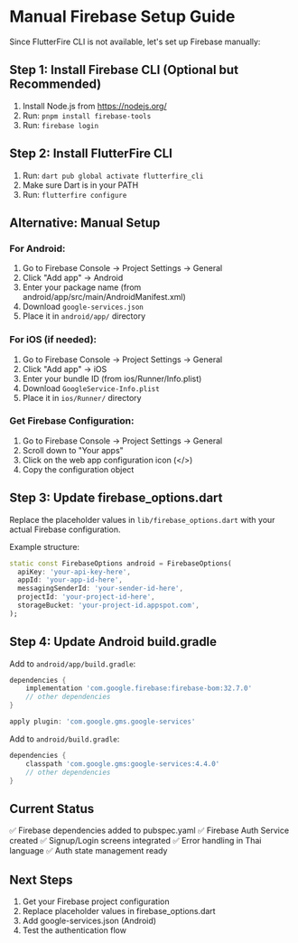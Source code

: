 # Manual Firebase Setup Guide

Since FlutterFire CLI is not available, let's set up Firebase manually:

## Step 1: Install Firebase CLI (Optional but Recommended)

1. Install Node.js from https://nodejs.org/
2. Run: `pnpm install firebase-tools`
3. Run: `firebase login`

## Step 2: Install FlutterFire CLI

1. Run: `dart pub global activate flutterfire_cli`
2. Make sure Dart is in your PATH
3. Run: `flutterfire configure`

## Alternative: Manual Setup

### For Android:

1. Go to Firebase Console → Project Settings → General
2. Click "Add app" → Android
3. Enter your package name (from android/app/src/main/AndroidManifest.xml)
4. Download `google-services.json`
5. Place it in `android/app/` directory

### For iOS (if needed):

1. Go to Firebase Console → Project Settings → General
2. Click "Add app" → iOS
3. Enter your bundle ID (from ios/Runner/Info.plist)
4. Download `GoogleService-Info.plist`
5. Place it in `ios/Runner/` directory

### Get Firebase Configuration:

1. Go to Firebase Console → Project Settings → General
2. Scroll down to "Your apps"
3. Click on the web app configuration icon (</>)
4. Copy the configuration object

## Step 3: Update firebase_options.dart

Replace the placeholder values in `lib/firebase_options.dart` with your actual Firebase configuration.

Example structure:

```dart
static const FirebaseOptions android = FirebaseOptions(
  apiKey: 'your-api-key-here',
  appId: 'your-app-id-here',
  messagingSenderId: 'your-sender-id-here',
  projectId: 'your-project-id-here',
  storageBucket: 'your-project-id.appspot.com',
);
```

## Step 4: Update Android build.gradle

Add to `android/app/build.gradle`:

```gradle
dependencies {
    implementation 'com.google.firebase:firebase-bom:32.7.0'
    // other dependencies
}

apply plugin: 'com.google.gms.google-services'
```

Add to `android/build.gradle`:

```gradle
dependencies {
    classpath 'com.google.gms:google-services:4.4.0'
    // other dependencies
}
```

## Current Status

✅ Firebase dependencies added to pubspec.yaml
✅ Firebase Auth Service created
✅ Signup/Login screens integrated
✅ Error handling in Thai language
✅ Auth state management ready

## Next Steps

1. Get your Firebase project configuration
2. Replace placeholder values in firebase_options.dart
3. Add google-services.json (Android)
4. Test the authentication flow
